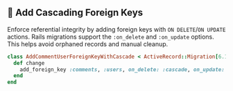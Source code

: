 ## 🔄 Add Cascading Foreign Keys

Enforce referential integrity by adding foreign keys with `ON DELETE`/`ON UPDATE` actions. Rails migrations support the `:on_delete` and `:on_update` options. This helps avoid orphaned records and manual cleanup.

```ruby
class AddCommentUserForeignKeyWithCascade < ActiveRecord::Migration[6.1]
  def change
    add_foreign_key :comments, :users, on_delete: :cascade, on_update: :cascade
  end
end
```